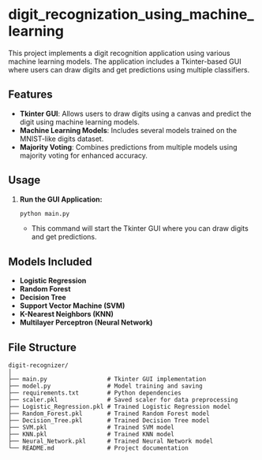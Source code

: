 # digit_recognization_using_machine_learning

This project implements a digit recognition application using various machine learning models. The application includes a Tkinter-based GUI where users can draw digits and get predictions using multiple classifiers.

## Features

- **Tkinter GUI**: Allows users to draw digits using a canvas and predict the digit using machine learning models.
- **Machine Learning Models**: Includes several models trained on the MNIST-like digits dataset.
- **Majority Voting**: Combines predictions from multiple models using majority voting for enhanced accuracy.


## Usage

1. **Run the GUI Application:**
    ```bash
    python main.py
    ```
    - This command will start the Tkinter GUI where you can draw digits and get predictions.

## Models Included

- **Logistic Regression**
- **Random Forest**
- **Decision Tree**
- **Support Vector Machine (SVM)**
- **K-Nearest Neighbors (KNN)**
- **Multilayer Perceptron (Neural Network)**

## File Structure

```plaintext
digit-recognizer/
│
├── main.py                 # Tkinter GUI implementation
├── model.py                # Model training and saving
├── requirements.txt        # Python dependencies
├── scaler.pkl              # Saved scaler for data preprocessing
├── Logistic_Regression.pkl # Trained Logistic Regression model
├── Random_Forest.pkl       # Trained Random Forest model
├── Decision_Tree.pkl       # Trained Decision Tree model
├── SVM.pkl                 # Trained SVM model
├── KNN.pkl                 # Trained KNN model
├── Neural_Network.pkl      # Trained Neural Network model
└── README.md               # Project documentation

